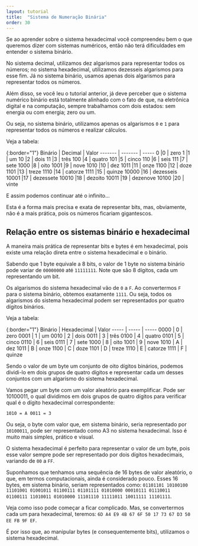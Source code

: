 ```yaml
---
layout: tutorial
title:  "Sistema de Numeração Binária"
order: 30
---
```


Se ao aprender sobre o sistema hexadecimal você compreendeu bem o que queremos dizer com sistemas numéricos, então não terá dificuldades em entender o sistema binário.

No sistema decimal, utilizamos dez algarismos para representar todos os números; no sistema hexadecimal, utilizamos dezesseis algarismos para esse fim. Já no sistema binário, usamos apenas dois algarismos para representar todos os números.

Além disso, se você leu o tutorial anterior, já deve perceber que o sistema numérico binário está totalmente alinhado com o fato de que, na eletrônica digital e na computação, sempre trabalhamos com dois estados: sem energia ou com energia; zero ou um.

Ou seja, no sistema binário, utilizamos apenas os algarismos `0` e `1` para representar todos os números e realizar cálculos.

Veja a tabela:

{:border="1"}
Binário	| Decimal	|	Valor
------- | -------	|	-----
0		|0	|	zero
1		|1	|	um
10		|2	|	dois
11		|3	|	três
100		|4	|	quatro
101		|5	|	cinco
110		|6	|	seis
111		|7	|	sete
1000	|8	|	oito
1001	|9	|	nove
1010	|10	|	dez
1011	|11	|	onze
1100	|12	|	doze
1101	|13	|	treze
1110	|14	|	catorze
1111	|15	|	quinze
10000	|16	|	dezesseis
10001	|17	|	dezessete
10010	|18	|	dezoito
10011	|19	|	dezenove
10100	|20	|	vinte

E assim podemos continuar até o infinito...

Esta é a forma mais precisa e exata de representar bits, mas, obviamente, não é a mais prática, pois os números ficariam gigantescos.

## Relação entre os sistemas binário e hexadecimal

A maneira mais prática de representar bits e bytes é em hexadecimal, pois existe uma relação direta entre o sistema hexadecimal e o binário.

Sabendo que 1 byte equivale a 8 bits, o valor de 1 byte no sistema binário pode variar de `00000000` até `11111111`. Note que são 8 dígitos, cada um representando um bit.

Os algarismos do sistema hexadecimal vão de `0` a `F`. Ao convertermos `F` para o sistema binário, obtemos exatamente `1111`. Ou seja, todos os algarismos do sistema hexadecimal podem ser representados por quatro dígitos binários.

Veja a tabela:

{:border="1"}
Binário	|	Hexadecimal	|	Valor
-----	|	-----		|	-----
0000	|	0	|	zero
0001	|	1	|	um
0010	|	2	|	dois
0011	|	3	|	três
0100	|	4	|	quatro
0101	|	5	|	cinco
0110	|	6	|	seis
0111	|	7	|	sete
1000	|	8	|	oito
1001	|	9	|	nove
1010	|	A	|	dez
1011	|	B	|	onze
1100	|	C	|	doze
1101	|	D	|	treze
1110	|	E	|	catorze
1111	|	F	|	quinze

Sendo o valor de um byte um conjunto de oito dígitos binários, podemos dividi-lo em dois grupos de quatro dígitos e representar cada um desses conjuntos com um algarismo do sistema hexadecimal.

Vamos pegar um byte com um valor aleatório para exemplificar. Pode ser 10100011, o qual dividimos em dois grupos de quatro dígitos para verificar qual é o dígito hexadecimal correspondente:

`1010 = A
0011 = 3`

Ou seja, o byte com valor que, em sistema binário, seria representado por `10100011`, pode ser representado como A3 no sistema hexadecimal. Isso é muito mais simples, prático e visual.

O sistema hexadecimal é perfeito para representar o valor de um byte, pois esse valor sempre pode ser representado por dois dígitos hexadecimais, variando de `00` a `FF`.

Suponhamos que tenhamos uma sequência de 16 bytes de valor aleatório, o que, em termos computacionais, ainda é considerado pouco. Esses 16 bytes, em sistema binário, seriam representados como: `01101101 10100100 11101001 01001011 01100111 01101111 01010000 00010111 01110011 01100111 11010011 01010000 11101110 11111011 10011111 11101111`.

Veja como isso pode começar a ficar complicado. Mas, se convertermos cada um para hexadecimal, teremos: `6D A4 E9 4B 67 6F 50 17 73 67 D3 50 EE FB 9F EF`.

É por isso que, ao manipular bytes (e consequentemente bits), utilizamos o sistema hexadecimal.